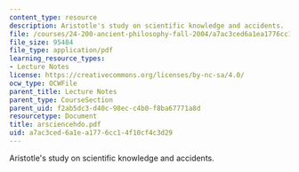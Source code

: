 ```yaml
---
content_type: resource
description: Aristotle's study on scientific knowledge and accidents.
file: /courses/24-200-ancient-philosophy-fall-2004/a7ac3ced6a1ea1776cc14f10cf4c3d29_arsciencehdo.pdf
file_size: 95484
file_type: application/pdf
learning_resource_types:
- Lecture Notes
license: https://creativecommons.org/licenses/by-nc-sa/4.0/
ocw_type: OCWFile
parent_title: Lecture Notes
parent_type: CourseSection
parent_uid: f2ab5dc3-d40c-98ec-c4b0-f8ba67771a8d
resourcetype: Document
title: arsciencehdo.pdf
uid: a7ac3ced-6a1e-a177-6cc1-4f10cf4c3d29
---
```

Aristotle's study on scientific knowledge and accidents.